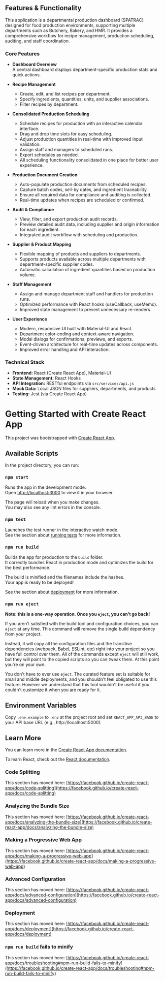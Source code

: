 ## Features & Functionality

This application is a departmental production dashboard (SPATRAC) designed for food production environments, supporting multiple departments such as Butchery, Bakery, and HMR. It provides a comprehensive workflow for recipe management, production scheduling, auditing, and staff coordination.

### Core Features

- **Dashboard Overview**  
  A central dashboard displays department-specific production stats and quick actions.

- **Recipe Management**  
  - Create, edit, and list recipes per department.
  - Specify ingredients, quantities, units, and supplier associations.
  - Filter recipes by department.

- **Consolidated Production Scheduling**  
  - Schedule recipes for production with an interactive calendar interface.
  - Drag and drop time slots for easy scheduling.
  - Adjust production quantities in real-time with improved input validation.
  - Assign staff and managers to scheduled runs.
  - Export schedules as needed.
  - All scheduling functionality consolidated in one place for better user experience.

- **Production Document Creation**  
  - Auto-populate production documents from scheduled recipes.
  - Capture batch codes, sell-by dates, and ingredient traceability.
  - Ensure all required data for compliance and auditing is collected.
  - Real-time updates when recipes are scheduled or confirmed.

- **Audit & Compliance**  
  - View, filter, and export production audit records.
  - Preview detailed audit data, including supplier and origin information for each ingredient.
  - Integrated audit workflow with scheduling and production.

- **Supplier & Product Mapping**  
  - Flexible mapping of products and suppliers to departments.
  - Supports products available across multiple departments with department-specific supplier codes.
  - Automatic calculation of ingredient quantities based on production volume.

- **Staff Management**  
  - Assign and manage department staff and handlers for production runs.
  - Optimized performance with React hooks (useCallback, useMemo).
  - Improved state management to prevent unnecessary re-renders.

- **User Experience**  
  - Modern, responsive UI built with Material-UI and React.
  - Department color-coding and context-aware navigation.
  - Modal dialogs for confirmations, previews, and exports.
  - Event-driven architecture for real-time updates across components.
  - Improved error handling and API interaction.

### Technical Stack

- **Frontend:** React (Create React App), Material-UI
- **State Management:** React Hooks
- **API Integration:** RESTful endpoints via `src/services/api.js`
- **Mock Data:** Local JSON files for suppliers, departments, and products
- **Testing:** Jest (via Create React App)

# Getting Started with Create React App

This project was bootstrapped with [Create React App](https://github.com/facebook/create-react-app).

## Available Scripts

In the project directory, you can run:

### `npm start`

Runs the app in the development mode.\
Open [http://localhost:3000](http://localhost:3000) to view it in your browser.

The page will reload when you make changes.\
You may also see any lint errors in the console.

### `npm test`

Launches the test runner in the interactive watch mode.\
See the section about [running tests](https://facebook.github.io/create-react-app/docs/running-tests) for more information.

### `npm run build`

Builds the app for production to the `build` folder.\
It correctly bundles React in production mode and optimizes the build for the best performance.

The build is minified and the filenames include the hashes.\
Your app is ready to be deployed!

See the section about [deployment](https://facebook.github.io/create-react-app/docs/deployment) for more information.

### `npm run eject`

**Note: this is a one-way operation. Once you `eject`, you can't go back!**

If you aren't satisfied with the build tool and configuration choices, you can `eject` at any time. This command will remove the single build dependency from your project.

Instead, it will copy all the configuration files and the transitive dependencies (webpack, Babel, ESLint, etc) right into your project so you have full control over them. All of the commands except `eject` will still work, but they will point to the copied scripts so you can tweak them. At this point you're on your own.

You don't have to ever use `eject`. The curated feature set is suitable for small and middle deployments, and you shouldn't feel obligated to use this feature. However we understand that this tool wouldn't be useful if you couldn't customize it when you are ready for it.

## Environment Variables

Copy `.env.example` to `.env` at the project root and set `REACT_APP_API_BASE` to your API base URL (e.g., http://localhost:5000).

## Learn More

You can learn more in the [Create React App documentation](https://facebook.github.io/create-react-app/docs/getting-started).

To learn React, check out the [React documentation](https://reactjs.org/).

### Code Splitting

This section has moved here: [https://facebook.github.io/create-react-app/docs/code-splitting](https://facebook.github.io/create-react-app/docs/code-splitting)

### Analyzing the Bundle Size

This section has moved here: [https://facebook.github.io/create-react-app/docs/analyzing-the-bundle-size](https://facebook.github.io/create-react-app/docs/analyzing-the-bundle-size)

### Making a Progressive Web App

This section has moved here: [https://facebook.github.io/create-react-app/docs/making-a-progressive-web-app](https://facebook.github.io/create-react-app/docs/making-a-progressive-web-app)

### Advanced Configuration

This section has moved here: [https://facebook.github.io/create-react-app/docs/advanced-configuration](https://facebook.github.io/create-react-app/docs/advanced-configuration)

### Deployment

This section has moved here: [https://facebook.github.io/create-react-app/docs/deployment](https://facebook.github.io/create-react-app/docs/deployment)

### `npm run build` fails to minify

This section has moved here: [https://facebook.github.io/create-react-app/docs/troubleshooting#npm-run-build-fails-to-minify](https://facebook.github.io/create-react-app/docs/troubleshooting#npm-run-build-fails-to-minify)
